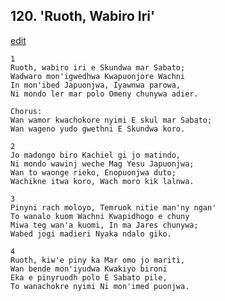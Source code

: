 
## 120.  'Ruoth, Wabiro Iri'
[edit](https://docs.google.com/document/d/1ZQwzivsTqiHgDVMaZ4RGXvf%2DJ0cBSHzq/edit?mode=html)



    1
    Ruoth, wabiro iri e Skundwa mar Sabato;
    Wadwaro mon'igwedhwa Kwapuonjore Wachni
    In mon'ibed Japuonjwa, Iyawnwa parowa,
    Ni mondo ler mar polo Omeny chunywa adier.

    Chorus:
    Wan wamor kwachokore nyimi E skul mar Sabato;
    Wan wageno yudo gwethni E Skundwa koro.

    2
    Jo madongo biro Kachiel gi jo matindo,
    Ni mondo wawinj weche Mag Yesu Japuonjwa;
    Wan to waonge rieko, Enopuonjwa duto;
    Wachikne itwa koro, Wach moro kik lalnwa.

    3
    Pinyni rach moloyo, Temruok nitie man'ny ngan'
    To wanalo kuom Wachni Kwapidhogo e chuny
    Miwa teg wan'a kuomi, In ma Jares chunywa;
    Wabed jogi madieri Nyaka ndalo giko.

    4
    Ruoth, kiw'e piny ka Mar omo jo mariti,
    Wan bende mon'iyudwa Kwakiyo bironi
    Eka e pinyruodh polo E Sabato pile,
    To wanachokre nyimi Ni mon'imed puonjwa.
